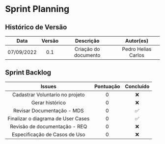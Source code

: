 # Sprint Planning

## Histórico de Versão

|    Data    | Versão |       Descrição        |     Autor(es)     |
| :--------: | :----: | :--------------------: | :---------------: |
| 07/09/2022 |  0.1   |  Criação do documento  | Pedro Helias Carlos |
## Sprint Backlog

|               Issues               | Pontuação |     Concluído      |
| :--------------------------------: | :-------: | :----------------: |
|   Cadastrar Voluntario no projeto  |     0     |        :x:         |
|          Gerar histórico           |     0     | :x: |
|       Revisar Documentação - MDS   |     0     | :white_check_mark: |
| Finalizar o diagrama de User Cases |     0     | :white_check_mark: |
|   Revisão de documentação - REQ    |     0     |        :x:         |
|  Especificação de Casos de Uso     |     0     | :x: |



